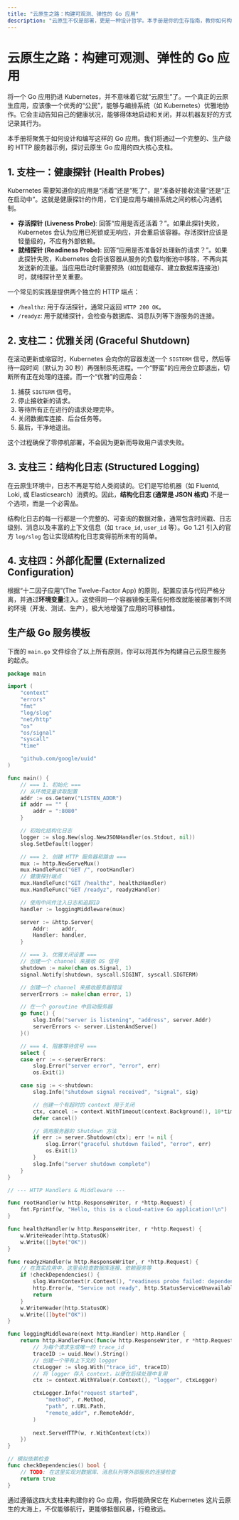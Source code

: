 ```yaml
---
title: "云原生之路：构建可观测、弹性的 Go 应用"
description: "云原生不仅是部署，更是一种设计哲学。本手册是你的生存指南，教你如何构建一个可观测、高弹性、易于管理的 Go 应用，使其在 Kubernetes 的世界里茁壮成长，而非仅仅存活。"
---
```


# 云原生之路：构建可观测、弹性的 Go 应用

将一个 Go 应用扔进 Kubernetes，并不意味着它就“云原生”了。一个真正的云原生应用，应该像一个优秀的“公民”，能够与编排系统（如 Kubernetes）优雅地协作。它会主动告知自己的健康状况，能够得体地启动和关闭，并以机器友好的方式记录其行为。

本手册将聚焦于如何设计和编写这样的 Go 应用。我们将通过一个完整的、生产级的 HTTP 服务器示例，探讨云原生 Go 应用的四大核心支柱。

## 1. 支柱一：健康探针 (Health Probes)

Kubernetes 需要知道你的应用是“活着”还是“死了”，是“准备好接收流量”还是“正在启动中”。这就是健康探针的作用，它们是应用与编排系统之间的核心沟通机制。

- **存活探针 (Liveness Probe)**: 回答“应用是否还活着？”。如果此探针失败，Kubernetes 会认为应用已死锁或无响应，并会重启该容器。存活探针应该是轻量级的，不应有外部依赖。
- **就绪探针 (Readiness Probe)**: 回答“应用是否准备好处理新的请求？”。如果此探针失败，Kubernetes 会将该容器从服务的负载均衡池中移除，不再向其发送新的流量。当应用启动时需要预热（如加载缓存、建立数据库连接池）时，就绪探针至关重要。

一个常见的实践是提供两个独立的 HTTP 端点：
- `/healthz`: 用于存活探针，通常只返回 `HTTP 200 OK`。
- `/readyz`: 用于就绪探针，会检查与数据库、消息队列等下游服务的连接。

## 2. 支柱二：优雅关闭 (Graceful Shutdown)

在滚动更新或缩容时，Kubernetes 会向你的容器发送一个 `SIGTERM` 信号，然后等待一段时间（默认为 30 秒）再强制杀死进程。一个“野蛮”的应用会立即退出，切断所有正在处理的连接。而一个“优雅”的应用会：
1.  捕获 `SIGTERM` 信号。
2.  停止接收新的请求。
3.  等待所有正在进行的请求处理完毕。
4.  关闭数据库连接、后台任务等。
5.  最后，干净地退出。

这个过程确保了零停机部署，不会因为更新而导致用户请求失败。

## 3. 支柱三：结构化日志 (Structured Logging)

在云原生环境中，日志不再是写给人类阅读的。它们是写给机器（如 Fluentd, Loki, 或 Elasticsearch）消费的。因此，**结构化日志 (通常是 JSON 格式)** 不是一个选项，而是一个必需品。

结构化日志的每一行都是一个完整的、可查询的数据对象，通常包含时间戳、日志级别、消息以及丰富的上下文信息（如 `trace_id`, `user_id` 等）。Go 1.21 引入的官方 `log/slog` 包让实现结构化日志变得前所未有的简单。

## 4. 支柱四：外部化配置 (Externalized Configuration)

根据“十二因子应用”(The Twelve-Factor App) 的原则，配置应该与代码严格分离，并通过**环境变量**注入。这使得同一个容器镜像无需任何修改就能被部署到不同的环境（开发、测试、生产），极大地增强了应用的可移植性。

## 生产级 Go 服务模板

下面的 `main.go` 文件综合了以上所有原则，你可以将其作为构建自己云原生服务的起点。

```go
package main

import (
	"context"
	"errors"
	"fmt"
	"log/slog"
	"net/http"
	"os"
	"os/signal"
	"syscall"
	"time"

	"github.com/google/uuid"
)

func main() {
	// === 1. 初始化 ===
	// 从环境变量读取配置
	addr := os.Getenv("LISTEN_ADDR")
	if addr == "" {
		addr = ":8080"
	}

	// 初始化结构化日志
	logger := slog.New(slog.NewJSONHandler(os.Stdout, nil))
	slog.SetDefault(logger)

	// === 2. 创建 HTTP 服务器和路由 ===
	mux := http.NewServeMux()
	mux.HandleFunc("GET /", rootHandler)
	// 健康探针端点
	mux.HandleFunc("GET /healthz", healthzHandler)
	mux.HandleFunc("GET /readyz", readyzHandler)

	// 使用中间件注入日志和追踪ID
	handler := loggingMiddleware(mux)

	server := &http.Server{
		Addr:    addr,
		Handler: handler,
	}

	// === 3. 优雅关闭设置 ===
	// 创建一个 channel 来接收 OS 信号
	shutdown := make(chan os.Signal, 1)
	signal.Notify(shutdown, syscall.SIGINT, syscall.SIGTERM)

	// 创建一个 channel 来接收服务器错误
	serverErrors := make(chan error, 1)

	// 在一个 goroutine 中启动服务器
	go func() {
		slog.Info("server is listening", "address", server.Addr)
		serverErrors <- server.ListenAndServe()
	}()

	// === 4. 阻塞等待信号 ===
	select {
	case err := <-serverErrors:
		slog.Error("server error", "error", err)
		os.Exit(1)

	case sig := <-shutdown:
		slog.Info("shutdown signal received", "signal", sig)

		// 创建一个有超时的 context 用于关闭
		ctx, cancel := context.WithTimeout(context.Background(), 10*time.Second)
		defer cancel()

		// 调用服务器的 Shutdown 方法
		if err := server.Shutdown(ctx); err != nil {
			slog.Error("graceful shutdown failed", "error", err)
			os.Exit(1)
		}
		slog.Info("server shutdown complete")
	}
}

// --- HTTP Handlers & Middleware ---

func rootHandler(w http.ResponseWriter, r *http.Request) {
	fmt.Fprintf(w, "Hello, this is a cloud-native Go application!\n")
}

func healthzHandler(w http.ResponseWriter, r *http.Request) {
	w.WriteHeader(http.StatusOK)
	w.Write([]byte("OK"))
}

func readyzHandler(w http.ResponseWriter, r *http.Request) {
	// 在真实应用中，这里会检查数据库连接、依赖服务等
	if !checkDependencies() {
		slog.WarnContext(r.Context(), "readiness probe failed: dependency check failed")
		http.Error(w, "Service not ready", http.StatusServiceUnavailable)
		return
	}
	w.WriteHeader(http.StatusOK)
	w.Write([]byte("OK"))
}

func loggingMiddleware(next http.Handler) http.Handler {
	return http.HandlerFunc(func(w http.ResponseWriter, r *http.Request) {
		// 为每个请求生成唯一的 trace_id
		traceID := uuid.New().String()
		// 创建一个带有上下文的 logger
		ctxLogger := slog.With("trace_id", traceID)
		// 将 logger 存入 context，以便在后续处理中复用
		ctx := context.WithValue(r.Context(), "logger", ctxLogger)

		ctxLogger.Info("request started",
			"method", r.Method,
			"path", r.URL.Path,
			"remote_addr", r.RemoteAddr,
		)
		
		next.ServeHTTP(w, r.WithContext(ctx))
	})
}

// 模拟依赖检查
func checkDependencies() bool {
	// TODO: 在这里实现对数据库、消息队列等外部服务的连接检查
	return true
}
```

通过遵循这四大支柱来构建你的 Go 应用，你将能确保它在 Kubernetes 这片云原生的大海上，不仅能够航行，更能够抵御风暴，行稳致远。
